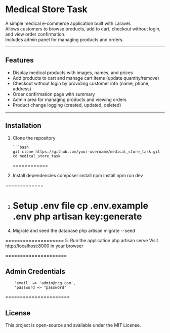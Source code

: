 # Medical Store Task

A simple medical e-commerce application built with Laravel.  
Allows customers to browse products, add to cart, checkout without login, and view order confirmation.  
Includes admin panel for managing products and orders.

---

## Features

-   Display medical products with images, names, and prices
-   Add products to cart and manage cart items (update quantity/remove)
-   Checkout without login by providing customer info (name, phone, address)
-   Order confirmation page with summary
-   Admin area for managing products and viewing orders
-   Product change logging (created, updated, deleted)

---

## Installation

1.  Clone the repository

        ```bash
        git clone https://github.com/your-username/medical_store_task.git
        cd medical_store_task

    ============

2.  Install dependencies
    composer install
    npm install
    npm run dev

=============

3. Setup .env file
   cp .env.example .env
   php artisan key:generate
   =================

4. Migrate and seed the database
   php artisan migrate --seed

==================== 5. Run the application
php artisan serve
Visit http://localhost:8000 in your browser

=====================

## Admin Credentials

        'email' => 'admin@ncg.com',
        'password => "password"

======================

## License

This project is open-source and available under the MIT License.
